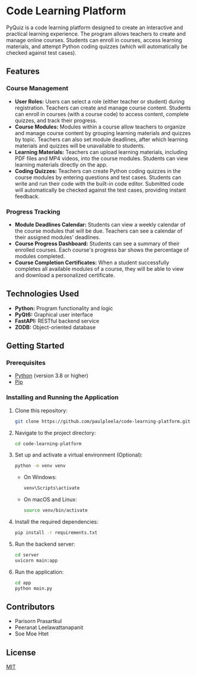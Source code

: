 # Code Learning Platform

PyQuiz is a code learning platform designed to create an interactive and practical learning experience. The program allows teachers to create and manage online courses. Students can enroll in courses, access learning materials, and attempt Python coding quizzes (which will automatically be checked against test cases). 


## Features

### Course Management

* **User Roles:** Users can select a role (either teacher or student) during registration. Teachers can create and manage course content. Students can enroll in courses (with a course code) to access content, complete quizzes, and track their progress.
* **Course Modules:** Modules within a course allow teachers to organize and manage course content by grouping learning materials and quizzes by topic. Teachers can also set module deadlines, after which learning materials and quizzes will be unavailable to students.
* **Learning Materials:** Teachers can upload learning materials, including PDF files and MP4 videos, into the course modules. Students can view learning materials directly on the app. 
* **Coding Quizzes:** Teachers can create Python coding quizzes in the course modules by entering questions and test cases. Students can write and run their code with the built-in code editor. Submitted code will automatically be checked against the test cases, providing instant feedback.

### Progress Tracking

* **Module Deadlines Calendar:** Students can view a weekly calendar of the course modules that will be due. Teachers can see a calendar of their assigned modules' deadlines.
* **Course Progress Dashboard:** Students can see a summary of their enrolled courses. Each course's progress bar shows the percentage of modules completed.
* **Course Completion Certificates:** When a student successfully completes all available modules of a course, they will be able to view and download a personalized certificate.


## Technologies Used

* **Python:** Program functionality and logic
* **PyQt6:** Graphical user interface
* **FastAPI:** RESTful backend service
* **ZODB:** Object-oriented database


## Getting Started

### Prerequisites

- [Python](https://www.python.org/) (version 3.8 or higher)
- [Pip](https://pip.pypa.io/en/stable/installation/)

### Installing and Running the Application

1. Clone this repository:

    ```bash
    git clone https://github.com/paulpleela/code-learning-platform.git
    ```

2. Navigate to the project directory:

    ```bash
    cd code-learning-platform
    ```
    
3. Set up and activate a virtual environment (Optional):

    ```sh
    python -m venv venv
    ```
    
    - On Windows:

        ```sh
        venv\Scripts\activate
        ```

    - On macOS and Linux:

        ```sh
        source venv/bin/activate
        ```

4. Install the required dependencies:

    ```sh
    pip install -r requirements.txt
    ```

5. Run the backend server:

    ```bash
    cd server
    uvicorn main:app
    ```  

6. Run the application:

    ```bash
    cd app
    python main.py
    ```  


## Contributors

- Parisorn Prasartkul
- Peeranat Leelawattanapanit
- Soe Moe Htet


## License

[MIT](https://choosealicense.com/licenses/mit/)
